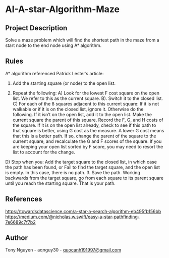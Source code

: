 # AI-A-star-Algorithm-Maze

## Project Description
Solve a maze problem which will find the shortest path in the maze from a start node to the end node using A* algorithm.

## Rules
A* algorithm referenced Patrick Lester’s article:
1. Add the starting square (or node) to the open list.

2. Repeat the following:
A) Look for the lowest F cost square on the open list. We refer to this as the current square.
B). Switch it to the closed list.
C) For each of the 8 squares adjacent to this current square:
If it is not walkable or if it is on the closed list, ignore it. Otherwise do the following.
If it isn’t on the open list, add it to the open list. Make the current square the parent of this square. Record the F, G, and H costs of the square.
If it is on the open list already, check to see if this path to that square is better, using G cost as the measure. A lower G cost means that this is a better path. If so, change the parent of the square to the current square, and recalculate the G and F scores of the square. If you are keeping your open list sorted by F score, you may need to resort the list to account for the change.

D) Stop when you:
Add the target square to the closed list, in which case the path has been found, or
Fail to find the target square, and the open list is empty. In this case, there is no path.
3. Save the path. Working backwards from the target square, go from each square to its parent square until you reach the starting square. That is your path.

## References
https://towardsdatascience.com/a-star-a-search-algorithm-eb495fb156bb
https://medium.com/@nicholas.w.swift/easy-a-star-pathfinding-7e6689c7f7b2

## Author
Tony Nguyen - aqnguy30 - quocanh191997@gmail.com
